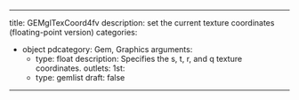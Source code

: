 
---
title: GEMglTexCoord4fv
description: set the current texture coordinates (floating-point version)
categories:
  - object
pdcategory: Gem, Graphics
arguments:
    - type: float
      description: Specifies the s, t, r, and q texture coordinates.
outlets:
  1st:
    - type: gemlist
draft: false
---

